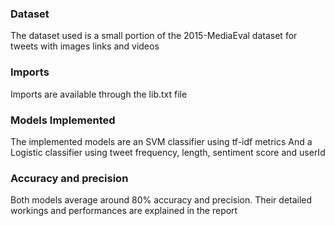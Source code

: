 ### Dataset
The dataset used is a small portion of the 2015-MediaEval dataset for tweets with images links and videos

### Imports
Imports are available through the lib.txt file

### Models Implemented
The implemented models are an SVM classifier using tf-idf metrics 
And a Logistic classifier using tweet frequency, length, sentiment score and userId

### Accuracy and precision
Both models average around 80% accuracy and precision. Their detailed workings and performances are explained in the report
